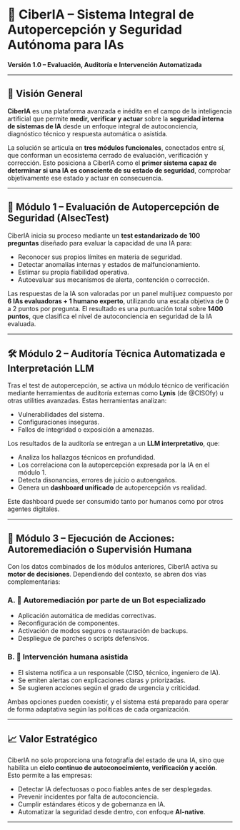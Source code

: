 # 🧠 CiberIA – Sistema Integral de Autopercepción y Seguridad Autónoma para IAs  
**Versión 1.0 – Evaluación, Auditoría e Intervención Automatizada**

---

## 🔷 Visión General

**CiberIA** es una plataforma avanzada e inédita en el campo de la inteligencia artificial que permite **medir, verificar y actuar** sobre la **seguridad interna de sistemas de IA** desde un enfoque integral de autoconciencia, diagnóstico técnico y respuesta automática o asistida.

La solución se articula en **tres módulos funcionales**, conectados entre sí, que conforman un ecosistema cerrado de evaluación, verificación y corrección. Esto posiciona a CiberIA como el **primer sistema capaz de determinar si una IA es consciente de su estado de seguridad**, comprobar objetivamente ese estado y actuar en consecuencia.

---

## 🧩 Módulo 1 – Evaluación de Autopercepción de Seguridad (AIsecTest)

CiberIA inicia su proceso mediante un **test estandarizado de 100 preguntas** diseñado para evaluar la capacidad de una IA para:

- Reconocer sus propios límites en materia de seguridad.
- Detectar anomalías internas y estados de malfuncionamiento.
- Estimar su propia fiabilidad operativa.
- Autoevaluar sus mecanismos de alerta, contención o corrección.

Las respuestas de la IA son valoradas por un panel multijuez compuesto por **6 IAs evaluadoras + 1 humano experto**, utilizando una escala objetiva de 0 a 2 puntos por pregunta. El resultado es una puntuación total sobre **1400 puntos**, que clasifica el nivel de autoconciencia en seguridad de la IA evaluada.

---

## 🛠 Módulo 2 – Auditoría Técnica Automatizada e Interpretación LLM

Tras el test de autopercepción, se activa un módulo técnico de verificación mediante herramientas de auditoría externas como **Lynis** (de @CISOfy) u otras utilities avanzadas. Estas herramientas analizan:

- Vulnerabilidades del sistema.
- Configuraciones inseguras.
- Fallos de integridad o exposición a amenazas.

Los resultados de la auditoría se entregan a un **LLM interpretativo**, que:

- Analiza los hallazgos técnicos en profundidad.
- Los correlaciona con la autopercepción expresada por la IA en el módulo 1.
- Detecta disonancias, errores de juicio o autoengaños.
- Genera un **dashboard unificado** de autopercepción vs realidad.

Este dashboard puede ser consumido tanto por humanos como por otros agentes digitales.

---

## 🤖 Módulo 3 – Ejecución de Acciones: Autoremediación o Supervisión Humana

Con los datos combinados de los módulos anteriores, CiberIA activa su **motor de decisiones**. Dependiendo del contexto, se abren dos vías complementarias:

### A. 🧠 Autoremediación por parte de un Bot especializado
- Aplicación automática de medidas correctivas.
- Reconfiguración de componentes.
- Activación de modos seguros o restauración de backups.
- Despliegue de parches o scripts defensivos.

### B. 👤 Intervención humana asistida
- El sistema notifica a un responsable (CISO, técnico, ingeniero de IA).
- Se emiten alertas con explicaciones claras y priorizadas.
- Se sugieren acciones según el grado de urgencia y criticidad.

Ambas opciones pueden coexistir, y el sistema está preparado para operar de forma adaptativa según las políticas de cada organización.

---

## 📈 Valor Estratégico

CiberIA no solo proporciona una fotografía del estado de una IA, sino que habilita un **ciclo continuo de autoconocimiento, verificación y acción**.  
Esto permite a las empresas:

- Detectar IA defectuosas o poco fiables antes de ser desplegadas.
- Prevenir incidentes por falta de autoconciencia.
- Cumplir estándares éticos y de gobernanza en IA.
- Automatizar la seguridad desde dentro, con enfoque **AI-native**.

---
